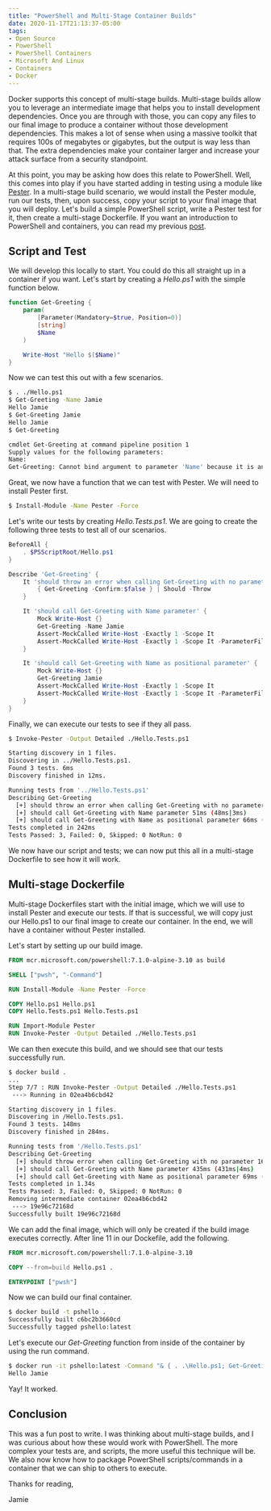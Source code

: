```yaml
---
title: "PowerShell and Multi-Stage Container Builds"
date: 2020-11-17T21:13:37-05:00
tags:
- Open Source
- PowerShell
- PowerShell Containers
- Microsoft And Linux
- Containers
- Docker
---
```


Docker supports this concept of multi-stage builds. Multi-stage builds allow you to leverage an intermediate image that helps you to install development dependencies. Once you are through with those, you can copy any files to our final image to produce a container without those development dependencies. This makes a lot of sense when using a massive toolkit that requires 100s of megabytes or gigabytes, but the output is way less than that. The extra dependencies make your container larger and increase your attack surface from a security standpoint. 

At this point, you may be asking how does this relate to PowerShell. Well, this comes into play if you have started adding in testing using a module like [Pester](https://github.com/pester/pester). In a multi-stage build scenario, we would install the Pester module, run our tests, then, upon success, copy your script to your final image that you will deploy. Let's build a simple PowerShell script, write a Pester test for it, then create a multi-stage Dockerfile. If you want an introduction to PowerShell and containers, you can read my previous [post](https://www.phillipsj.net/posts/powershell-and-containers/).

## Script and Test

We will develop this locally to start. You could do this all straight up in a container if you want. Let's start by creating a *Hello.ps1* with the simple function below.

```PowerShell
function Get-Greeting {
    param(
        [Parameter(Mandatory=$true, Position=0)]
        [string]
        $Name
    )

    Write-Host "Hello $($Name)"
}
```

Now we can test this out with a few scenarios.

```Bash
$ . ./Hello.ps1
$ Get-Greeting -Name Jamie
Hello Jamie
$ Get-Greeting Jamie
Hello Jamie
$ Get-Greeting

cmdlet Get-Greeting at command pipeline position 1
Supply values for the following parameters:
Name: 
Get-Greeting: Cannot bind argument to parameter 'Name' because it is an empty string.
```

Great, we now have a function that we can test with Pester. We will need to install Pester first.

```Bash
$ Install-Module -Name Pester -Force
```

Let's write our tests by creating *Hello.Tests.ps1*. We are going to create the following three tests to test all of our scenarios.

```PowerShell
BeforeAll {
    . $PSScriptRoot/Hello.ps1
}

Describe 'Get-Greeting' {
    It 'should throw an error when calling Get-Greeting with no parameter' {
        { Get-Greeting -Confirm:$false } | Should -Throw
    }

    It 'should call Get-Greeting with Name parameter' {
        Mock Write-Host {}
        Get-Greeting -Name Jamie
        Assert-MockCalled Write-Host -Exactly 1 -Scope It
        Assert-MockCalled Write-Host -Exactly 1 -Scope It -ParameterFilter { $Object -eq "Hello Jamie" }
    }

    It 'should call Get-Greeting with Name as positional parameter' {
        Mock Write-Host {}
        Get-Greeting Jamie
        Assert-MockCalled Write-Host -Exactly 1 -Scope It
        Assert-MockCalled Write-Host -Exactly 1 -Scope It -ParameterFilter { $Object -eq "Hello Jamie" }
    }
}
```

Finally, we can execute our tests to see if they all pass.

```Bash
$ Invoke-Pester -Output Detailed ./Hello.Tests.ps1

Starting discovery in 1 files.
Discovering in ../Hello.Tests.ps1.
Found 3 tests. 6ms
Discovery finished in 12ms.

Running tests from '../Hello.Tests.ps1'
Describing Get-Greeting
  [+] should throw an error when calling Get-Greeting with no parameter 17ms (13ms|4ms)
  [+] should call Get-Greeting with Name parameter 51ms (48ms|3ms)
  [+] should call Get-Greeting with Name as positional parameter 66ms (63ms|3ms)
Tests completed in 242ms
Tests Passed: 3, Failed: 0, Skipped: 0 NotRun: 0
```

We now have our script and tests; we can now put this all in a multi-stage Dockerfile to see how it will work.

## Multi-stage Dockerfile

Multi-stage Dockerfiles start with the initial image, which we will use to install Pester and execute our tests. If that is successful, we will copy just our Hello.ps1 to our final image to create our container. In the end, we will have a container without Pester installed.

Let's start by setting up our build image.

```Dockerfile
FROM mcr.microsoft.com/powershell:7.1.0-alpine-3.10 as build

SHELL ["pwsh", "-Command"]

RUN Install-Module -Name Pester -Force

COPY Hello.ps1 Hello.ps1
COPY Hello.Tests.ps1 Hello.Tests.ps1

RUN Import-Module Pester
RUN Invoke-Pester -Output Detailed ./Hello.Tests.ps1
```

We can then execute this build, and we should see that our tests successfully run.

```Bash
$ docker build .
...
Step 7/7 : RUN Invoke-Pester -Output Detailed ./Hello.Tests.ps1
 ---> Running in 02ea4b6cbd42

Starting discovery in 1 files.
Discovering in /Hello.Tests.ps1.
Found 3 tests. 148ms
Discovery finished in 284ms.

Running tests from '/Hello.Tests.ps1'
Describing Get-Greeting
  [+] should throw error when calling Get-Greeting with no parameter 161ms (110ms|51ms)
  [+] should call Get-Greeting with Name parameter 435ms (431ms|4ms)
  [+] should call Get-Greeting with Name as positional parameter 69ms (65ms|4ms)
Tests completed in 1.34s
Tests Passed: 3, Failed: 0, Skipped: 0 NotRun: 0
Removing intermediate container 02ea4b6cbd42
 ---> 19e96c72168d
Successfully built 19e96c72168d
```

We can add the final image, which will only be created if the build image executes correctly. After line 11 in our Dockefile, add the following.

```Dockerfile
FROM mcr.microsoft.com/powershell:7.1.0-alpine-3.10

COPY --from=build Hello.ps1 .

ENTRYPOINT ["pwsh"]
```

Now we can build our final container.

```Bash
$ docker build -t pshello .
Successfully built c6bc2b3660cd
Successfully tagged pshello:latest
```

Let's execute our *Get-Greeting* function from inside of the container by using the run command.

```Bash
$ docker run -it pshello:latest -Command "& { . .\Hello.ps1; Get-Greeting -Name Jamie }" 
Hello Jamie
```

Yay! It worked.

## Conclusion

This was a fun post to write. I was thinking about multi-stage builds, and I was curious about how these would work with PowerShell. The more complex your tests are, and scripts, the more useful this technique will be. We also now know how to package PowerShell scripts/commands in a container that we can ship to others to execute. 

Thanks for reading,

Jamie
